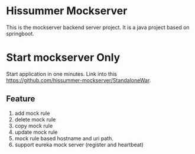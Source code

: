 # Hissummer Mockserver 

This is the mockserver backend server project. It is a java project based on springboot. 

# Start mockserver Only
Start application in one minutes. Link into this https://github.com/hissummer-mockserver/StandaloneWar.


## Feature
1. add mock rule
2. delete mock rule
3. copy mock rule
4. update mock rule
5. mock rule based hostname and uri path.  
6. support eureka mock server (register and heartbeat)
